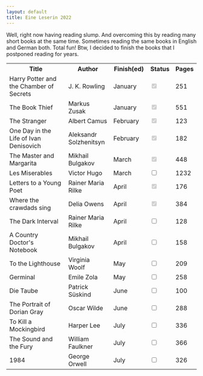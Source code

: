 ```yaml
---
layout: default
title: Eine Leserin 2022
---
```


<!-- https://www.sliderrevolution.com/resources/css-checkbox/ -->

<!--Reading goals for 2022 are the followings - reading 30 pages each day without failure,
read various writing styles of various different authors of multiple nations. It is worth
building a reading habit and resisting temptations of books that are not listed.-->

Well, right now having reading slump.
And overcoming this by reading many short books at the same time. Sometimes reading the same books in English and German both. Total fun! Btw, I decided to finish the books that I postponed reading for years.

<table id="myTable">
  <tr class="header">
    <th style="width:40%;">Title</th>
    <th style="width:25%;">Author</th>
    <th style="width:20%;">Finish(ed)</th>
    <th style="width:10%;">Status</th>
    <th style="width:5%;">Pages</th>
  </tr>
  <tr>
    <td>Harry Potter and the Chamber of Secrets</td>
    <td>J. K. Rowling</td>
    <td>January</td>
    <td><input type="checkbox" checked="true" disabled="true"/></td>
    <td>251</td>
  </tr>
  <tr>
    <td>The Book Thief</td>
    <td>Markus Zusak</td>
    <td>January</td>
    <td><input type="checkbox" checked="true" disabled="true"/></td>
    <td>551</td>
  </tr>
  <tr>
    <td>The Stranger</td>
    <td>Albert Camus</td>
    <td>February</td>
    <td><input type="checkbox" checked="true" disabled="true"/></td>
    <td>123</td>
  </tr>
  <tr>
    <td>One Day in the Life of Ivan Denisovich</td>
    <td>Aleksandr Solzhenitsyn</td>
    <td>February</td>
    <td><input type="checkbox" checked="true" disabled="true"/></td>
    <td>182</td>
  </tr>
  <tr>
    <td>The Master and Margarita</td>
    <td>Mikhail Bulgakov</td>
    <td>March</td>
    <td><input type="checkbox" checked="true" disabled="true"/></td>
    <td>448</td>
  </tr>
  <tr>
    <td>Les Miserables</td>
    <td>Victor Hugo</td>
    <td>March</td>
    <td><input type="checkbox"/></td>
    <td>1232</td>
  </tr>
  <tr>
    <td>Letters to a Young Poet</td>
    <td>Rainer Maria Rilke</td>
    <td>April</td>
    <td><input type="checkbox" checked="true" disabled="true"/></td>
    <td>176</td>
  </tr>
  <tr>
    <td>Where the crawdads sing</td>
    <td>Delia Owens</td>
    <td>April</td>
    <td><input type="checkbox" checked="true" disabled="true"/></td>
    <td>384</td>
  </tr>
  <tr class="ongoing">
    <td>The Dark Interval</td>
    <td>Rainer Maria Rilke</td>
    <td>April</td>
    <td><input type="checkbox"/></td>
    <td>128</td>
  </tr>
  <tr class="ongoing">
    <td>A Country Doctor's Notebook</td>
    <td>Mikhail Bulgakov</td>
    <td>April</td>
    <td><input type="checkbox"/></td>
    <td>158</td>
  </tr>
  <tr>
    <td>To the Lighthouse</td>
    <td>Virginia Woolf</td>
    <td>May</td>
    <td><input type="checkbox" /></td>
    <td>209</td>
  </tr>
  <tr>
    <td>Germinal</td>
    <td>Emile Zola</td>
    <td>May</td>
    <td><input type="checkbox"/></td>
    <td>258</td>
  </tr>
  <tr>
    <td>Die Taube</td>
    <td>Patrick Süskind</td>
    <td>June</td>
    <td><input type="checkbox" /></td>
    <td>100</td>
  </tr>
  <tr>
    <td>The Portrait of Dorian Gray</td>
    <td>Oscar Wilde</td>
    <td>June</td>
    <td><input type="checkbox" /></td>
    <td>288</td>
  </tr>
  <tr>
    <td>To Kill a Mockingbird</td>
    <td>Harper Lee</td>
    <td>July</td>
    <td><input type="checkbox" /></td>
    <td>336</td>
  </tr>
  <tr>
    <td>The Sound and the Fury</td>
    <td>William Faulkner</td>
    <td>July</td>
    <td><input type="checkbox"/></td>
    <td>366</td>
  </tr>
  <tr>
    <td>1984</td>
    <td>George Orwell</td>
    <td>July</td>
    <td><input type="checkbox" /></td>
    <td>326</td>
  </tr>
  <!--<tr>
    <td>The Magic Mountain</td>
    <td>Thomas Mann</td>
    <td>April</td>
    <td><input type="checkbox"/></td>
    <td>796</td>
  </tr>
  <tr>
    <td>Dubliner</td>
    <td>James Joyce</td>
    <td>May</td>
    <td><input type="checkbox"/></td>
    <td>207</td>
  </tr>
  <tr>
    <td>The Count of Monte Cristo</td>
    <td>Alexandre Dumas</td>
    <td>June</td>
    <td><input type="checkbox"/></td>
    <td>1276</td>
  </tr>
  <tr>
    <td>Bleak House</td>
    <td>Charles Dickens</td>
    <td>July</td>
    <td><input type="checkbox"/></td>
    <td>1017</td>
  </tr>
  <tr>
    <td>Life and Fate</td>
    <td>Vasily Grossman</td>
    <td>August</td>
    <td><input type="checkbox"/></td>
    <td>848</td>
  </tr>
  <tr>
    <td>Don Quixote</td>
    <td>Miguel de Cervantes</td>
    <td>September</td>
    <td><input type="checkbox" disabled="true" /></td>
    <td>982</td>
  </tr>
  <tr>
    <td>The Metamorphosis</td>
    <td>Franz Kafka</td>
    <td>October</td>
    <td><input type="checkbox"/></td>
    <td>201</td>
  </tr>
  <tr>
    <td>Jane Eyre</td>
    <td>Charlotte Brontë</td>
    <td>November</td>
    <td><input type="checkbox"/></td>
    <td>532</td>
  </tr>
  <tr>
    <td>Demons</td>
    <td>Dostoyevsky</td>
    <td>December</td>
    <td><input type="checkbox"/></td>
    <td>842</td>
  </tr>-->
</table>
